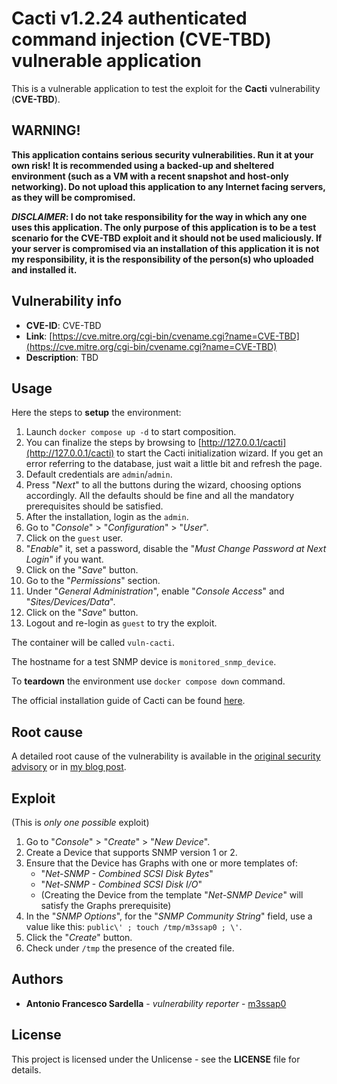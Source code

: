 # Cacti v1.2.24 authenticated command injection (CVE-TBD) vulnerable application

This is a vulnerable application to test the exploit for the **Cacti** vulnerability (**CVE-TBD**).

## WARNING!

**This application contains serious security vulnerabilities. Run it at your own risk! It is recommended using a backed-up and sheltered environment (such as a VM with a recent snapshot and host-only networking). Do not upload this application to any Internet facing servers, as they will be compromised.**

***DISCLAIMER*: I do not take responsibility for the way in which any one uses this application. The only purpose of this application is to be a test scenario for the CVE-TBD exploit and it should not be used maliciously. If your server is compromised via an installation of this application it is not my responsibility, it is the responsibility of the person(s) who uploaded and installed it.**

## Vulnerability info

* **CVE-ID**: CVE-TBD
* **Link**: [https://cve.mitre.org/cgi-bin/cvename.cgi?name=CVE-TBD](https://cve.mitre.org/cgi-bin/cvename.cgi?name=CVE-TBD)
* **Description**: TBD

## Usage

Here the steps to **setup** the environment:
1. Launch `docker compose up -d` to start composition.
2. You can finalize the steps by browsing to [http://127.0.0.1/cacti](http://127.0.0.1/cacti) to start the Cacti initialization wizard. If you get an error referring to the database, just wait a little bit and refresh the page.
3. Default credentials are `admin`/`admin`.
4. Press "*Next*" to all the buttons during the wizard, choosing options accordingly. All the defaults should be fine and all the mandatory prerequisites should be satisfied.
5. After the installation, login as the `admin`.
6. Go to "*Console*" > "*Configuration*" > "*User*".
7. Click on the `guest` user.
8. "*Enable*" it, set a password, disable the "*Must Change Password at Next Login*" if you want.
9. Click on the "*Save*" button.
10. Go to the "*Permissions*" section.
11. Under "*General Administration*", enable "*Console Access*" and "*Sites/Devices/Data*".
12. Click on the "*Save*" button.
13. Logout and re-login as `guest` to try the exploit.

The container will be called `vuln-cacti`.

The hostname for a test SNMP device is `monitored_snmp_device`.

To **teardown** the environment use `docker compose down` command.

The official installation guide of Cacti can be found [here](https://docs.cacti.net/README.md#cacti-installation).

## Root cause

A detailed root cause of the vulnerability is available in the [original security advisory](https://github.com/Cacti/cacti/security/advisories/GHSA-g6ff-58cj-x3cp) or in [my blog post]().

## Exploit

(This is *only one possible* exploit)

1. Go to "*Console*" > "*Create*" > "*New Device*".
2. Create a Device that supports SNMP version 1 or 2.
3. Ensure that the Device has Graphs with one or more templates of:
    * "*Net-SNMP - Combined SCSI Disk Bytes*"
    * "*Net-SNMP - Combined SCSI Disk I/O*"
    * (Creating the Device from the template "*Net-SNMP Device*" will satisfy the Graphs prerequisite)
4. In the "*SNMP Options*", for the "*SNMP Community String*" field, use a value like this: `public\' ; touch /tmp/m3ssap0 ; \'`.
5. Click the "*Create*" button.
6. Check under `/tmp` the presence of the created file.

## Authors

* **Antonio Francesco Sardella** - *vulnerability reporter* - [m3ssap0](https://github.com/m3ssap0)

## License

This project is licensed under the Unlicense - see the **LICENSE** file for details.

